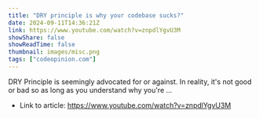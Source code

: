 ```yaml
---
title: "DRY principle is why your codebase sucks?"
date: 2024-09-11T14:36:21Z
link: https://www.youtube.com/watch?v=znpdlYgvU3M
showShare: false
showReadTime: false
thumbnail: images/misc.png
tags: ["codeopinion.com"]
---
```

DRY Principle is seemingly advocated for or against. In reality, it's not good or bad so as long as you understand why you're ...

- Link to article: https://www.youtube.com/watch?v=znpdlYgvU3M